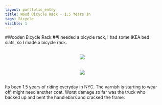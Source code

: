 ```yaml
---
layout: portfolio_entry
title: Wood Bicycle Rack - 1.5 Years In
tags: Bicycle
visible: 1
---
```


#Wooden Bicycle Rack
##I needed a bicycle rack, I had some IKEA bed slats, so I made a bicycle rack. 


<br>
<div style="text-align:center"><img src ="../../img/WoodRack_1.JPG" /> <br> <b></b></div>
<br>

<br>
<div style="text-align:center"><img src ="../../img/WoodRack_2.JPG" /> <br> <b></b></div>
<br>

Its been 1.5 years of riding everyday in NYC. The varnish is starting to wear off, might need another coat. Worst damage so far was the truck who backed up and bent the handlebars and cracked the frame.  

